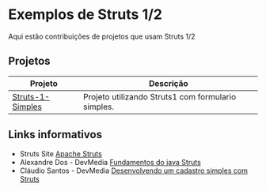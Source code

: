 # Exemplos de Struts 1/2
Aqui estão contribuições de projetos que usam Struts 1/2

## Projetos
Projeto         | Descrição
--------------- | -------------
[Struts-1-Simples](https://github.com/SouJava-Rio/soujava-rio-labs/tree/master/struts-samples/struts-1/Struts1-simples) | Projeto utilizando Struts1 com formulario simples.

## Links informativos

* Struts Site [Apache Struts](https://struts.apache.org/)
* Alexandre Dos - DevMedia [Fundamentos do java Struts](https://www.devmedia.com.br/fundamentos-do-java-struts/7238)
* Cláudio Santos - DevMedia [Desenvolvendo um cadastro simples com Struts](https://www.devmedia.com.br/desenvolvendo-um-cadastro-simples-com-struts/6365)
